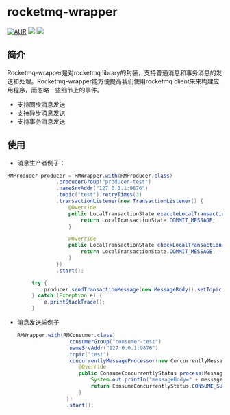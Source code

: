 # rocketmq-wrapper

[![AUR](https://img.shields.io/badge/license-Apache%20License%202.0-blue.svg)](https://github.com/zxgangandy/pigeon-rpc/blob/master/LICENSE)
[![](https://img.shields.io/badge/Author-zxgangandy-orange.svg)](https://github.com/zxgangandy/pigeon-rpc)
[![](https://img.shields.io/badge/version-1.0.3-brightgreen.svg)](https://github.com/zxgangandy/pigeon-rpc)

## 简介
Rocketmq-wrapper是对rocketmq library的封装，支持普通消息和事务消息的发送和处理。Rocketmq-wrapper能方便提高我们使用rocketmq client来来构建应用程序，而忽略一些细节上的事件。

- 支持同步消息发送
- 支持异步消息发送
- 支持事务消息发送

## 使用
  - 消息生产者例子：
  
  ``` java
  RMProducer producer = RMWrapper.with(RMProducer.class)
                  .producerGroup("producer-test")
                  .nameSrvAddr("127.0.0.1:9876")
                  .topic("test").retryTimes(3)
                  .transactionListener(new TransactionListener() {
                      @Override
                      public LocalTransactionState executeLocalTransaction(Message msg, Object arg) {
                          return LocalTransactionState.COMMIT_MESSAGE;
                      }
  
                      @Override
                      public LocalTransactionState checkLocalTransaction(MessageExt msg) {
                          return LocalTransactionState.COMMIT_MESSAGE;
                      }
                  })
                  .start();
  
          try {
              producer.sendTransactionMessage(new MessageBody().setTopic("topic"),null);
          } catch (Exception e) {
              e.printStackTrace();
          }
  
  ```
  - 消息发送端例子
  
    ``` java
    RMWrapper.with(RMConsumer.class)
                    .consumerGroup("consumer-test")
                    .nameSrvAddr("127.0.0.1:9876")
                    .topic("test")
                    .concurrentlyMessageProcessor(new ConcurrentlyMessageProcessor<MessageBody>() {
                        @Override
                        public ConsumeConcurrentlyStatus process(MessageExt rawMsg, MessageBody messageBody) {
                            System.out.println("messageBody=" + messageBody);
                            return ConsumeConcurrentlyStatus.CONSUME_SUCCESS;
                        }
                    })
                    .start();
    
    ```
